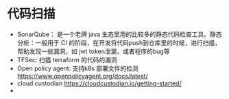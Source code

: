 # 代码扫描

* SonarQube： 是一个老牌 java 生态里用的比较多的静态代码检查工具。静态分析：一般用于 CI 的阶段，在开发将代码push到仓库里的时候，进行扫描，帮助发现一些漏洞，如 jwt token泄漏，或者程序的bug等
* TFSec: 扫描 terraform 的代码的漏洞
* Open policy agent: 支持k8s 部署文件的检测 https://www.openpolicyagent.org/docs/latest/
* cloud custodian  https://cloudcustodian.io/getting-started/
* 